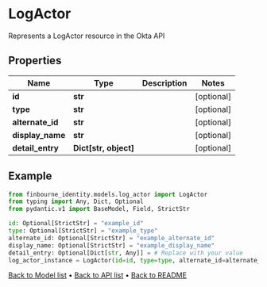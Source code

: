# LogActor

Represents a LogActor resource in the Okta API
## Properties
Name | Type | Description | Notes
------------ | ------------- | ------------- | -------------
**id** | **str** |  | [optional] 
**type** | **str** |  | [optional] 
**alternate_id** | **str** |  | [optional] 
**display_name** | **str** |  | [optional] 
**detail_entry** | **Dict[str, object]** |  | [optional] 
## Example

```python
from finbourne_identity.models.log_actor import LogActor
from typing import Any, Dict, Optional
from pydantic.v1 import BaseModel, Field, StrictStr

id: Optional[StrictStr] = "example_id"
type: Optional[StrictStr] = "example_type"
alternate_id: Optional[StrictStr] = "example_alternate_id"
display_name: Optional[StrictStr] = "example_display_name"
detail_entry: Optional[Dict[str, Any]] = # Replace with your value
log_actor_instance = LogActor(id=id, type=type, alternate_id=alternate_id, display_name=display_name, detail_entry=detail_entry)

```

[Back to Model list](../README.md#documentation-for-models) &#8226; [Back to API list](../README.md#documentation-for-api-endpoints) &#8226; [Back to README](../README.md)

